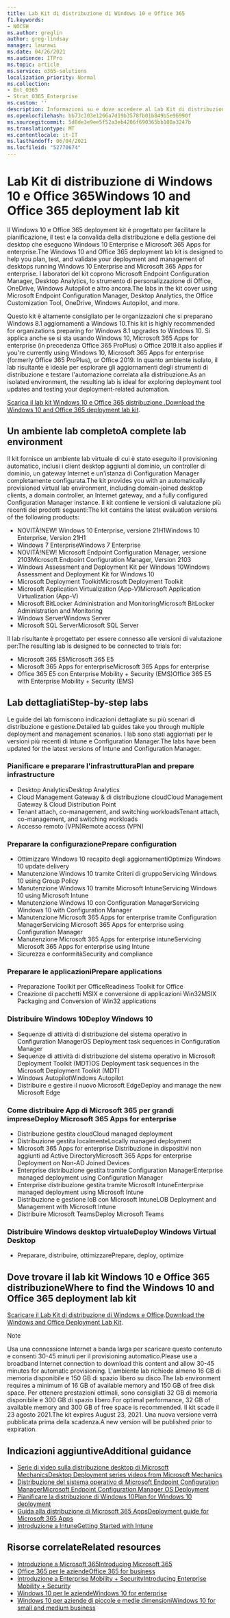 ```yaml
---
title: Lab Kit di distribuzione di Windows 10 e Office 365
f1.keywords:
- NOCSH
ms.author: greglin
author: greg-lindsay
manager: laurawi
ms.date: 04/26/2021
ms.audience: ITPro
ms.topic: article
ms.service: o365-solutions
localization_priority: Normal
ms.collection:
- Ent_O365
- Strat_O365_Enterprise
ms.custom: ''
description: Informazioni su e dove accedere al Lab Kit di distribuzione di Windows e Office.
ms.openlocfilehash: bb73c303e1266a7d19b3578fb01b849b5e96990f
ms.sourcegitcommit: 5d8de3e9ee5f52a3eb4206f690365bb108a3247b
ms.translationtype: MT
ms.contentlocale: it-IT
ms.lasthandoff: 06/04/2021
ms.locfileid: "52770674"
---
```

# <a name="windows-10-and-office-365-deployment-lab-kit"></a><span data-ttu-id="d1eb6-103">Lab Kit di distribuzione di Windows 10 e Office 365</span><span class="sxs-lookup"><span data-stu-id="d1eb6-103">Windows 10 and Office 365 deployment lab kit</span></span>

<span data-ttu-id="d1eb6-104">Il Windows 10 e Office 365 deployment kit è progettato per facilitare la pianificazione, il test e la convalida della distribuzione e della gestione dei desktop che eseguono Windows 10 Enterprise e Microsoft 365 Apps for enterprise.</span><span class="sxs-lookup"><span data-stu-id="d1eb6-104">The Windows 10 and Office 365 deployment lab kit is designed to help you plan, test, and validate your deployment and management of desktops running Windows 10 Enterprise and Microsoft 365 Apps for enterprise.</span></span> <span data-ttu-id="d1eb6-105">I laboratori del kit coprono Microsoft Endpoint Configuration Manager, Desktop Analytics, lo strumento di personalizzazione di Office, OneDrive, Windows Autopilot e altro ancora.</span><span class="sxs-lookup"><span data-stu-id="d1eb6-105">The labs in the kit cover using Microsoft Endpoint Configuration Manager, Desktop Analytics, the Office Customization Tool, OneDrive, Windows Autopilot, and more.</span></span>

<span data-ttu-id="d1eb6-106">Questo kit è altamente consigliato per le organizzazioni che si preparano Windows 8.1 aggiornamenti a Windows 10.</span><span class="sxs-lookup"><span data-stu-id="d1eb6-106">This kit is highly recommended for organizations preparing for Windows 8.1 upgrades to Windows 10.</span></span> <span data-ttu-id="d1eb6-107">Si applica anche se si sta usando Windows 10, Microsoft 365 Apps for enterprise (in precedenza Office 365 ProPlus) o Office 2019.</span><span class="sxs-lookup"><span data-stu-id="d1eb6-107">It also applies if you're currently using Windows 10, Microsoft 365 Apps for enterprise (formerly Office 365 ProPlus), or Office 2019.</span></span> <span data-ttu-id="d1eb6-108">In quanto ambiente isolato, il lab risultante è ideale per esplorare gli aggiornamenti degli strumenti di distribuzione e testare l'automazione correlata alla distribuzione.</span><span class="sxs-lookup"><span data-stu-id="d1eb6-108">As an isolated environment, the resulting lab is ideal for exploring deployment tool updates and testing your deployment-related automation.</span></span>

<span data-ttu-id="d1eb6-109">[Scarica il lab kit Windows 10 e Office 365 distribuzione .](https://www.microsoft.com/evalcenter/evaluate-lab-kit)</span><span class="sxs-lookup"><span data-stu-id="d1eb6-109">[Download the Windows 10 and Office 365 deployment lab kit](https://www.microsoft.com/evalcenter/evaluate-lab-kit).</span></span>

## <a name="a-complete-lab-environment"></a><span data-ttu-id="d1eb6-110">Un ambiente lab completo</span><span class="sxs-lookup"><span data-stu-id="d1eb6-110">A complete lab environment</span></span>

<span data-ttu-id="d1eb6-111">Il kit fornisce un ambiente lab virtuale di cui è stato eseguito il provisioning automatico, inclusi i client desktop aggiunti al dominio, un controller di dominio, un gateway Internet e un'istanza di Configuration Manager completamente configurata.</span><span class="sxs-lookup"><span data-stu-id="d1eb6-111">The kit provides you with an automatically provisioned virtual lab environment, including domain-joined desktop clients, a domain controller, an Internet gateway, and a fully configured Configuration Manager instance.</span></span> <span data-ttu-id="d1eb6-112">Il kit contiene le versioni di valutazione più recenti dei prodotti seguenti:</span><span class="sxs-lookup"><span data-stu-id="d1eb6-112">The kit contains the latest evaluation versions of the following products:</span></span>

  - <span data-ttu-id="d1eb6-113">NOVITÀ!</span><span class="sxs-lookup"><span data-stu-id="d1eb6-113">NEW!</span></span> <span data-ttu-id="d1eb6-114">Windows 10 Enterprise, versione 21H1</span><span class="sxs-lookup"><span data-stu-id="d1eb6-114">Windows 10 Enterprise, Version 21H1</span></span>
  - <span data-ttu-id="d1eb6-115">Windows 7 Enterprise</span><span class="sxs-lookup"><span data-stu-id="d1eb6-115">Windows 7 Enterprise</span></span>
  - <span data-ttu-id="d1eb6-116">NOVITÀ!</span><span class="sxs-lookup"><span data-stu-id="d1eb6-116">NEW!</span></span> <span data-ttu-id="d1eb6-117">Microsoft Endpoint Configuration Manager, versione 2103</span><span class="sxs-lookup"><span data-stu-id="d1eb6-117">Microsoft Endpoint Configuration Manager, Version 2103</span></span>
  - <span data-ttu-id="d1eb6-118">Windows Assessment and Deployment Kit per Windows 10</span><span class="sxs-lookup"><span data-stu-id="d1eb6-118">Windows Assessment and Deployment Kit for Windows 10</span></span>
  - <span data-ttu-id="d1eb6-119">Microsoft Deployment Toolkit</span><span class="sxs-lookup"><span data-stu-id="d1eb6-119">Microsoft Deployment Toolkit</span></span>
  - <span data-ttu-id="d1eb6-120">Microsoft Application Virtualization (App-V)</span><span class="sxs-lookup"><span data-stu-id="d1eb6-120">Microsoft Application Virtualization (App-V)</span></span>
  - <span data-ttu-id="d1eb6-121">Microsoft BitLocker Administration and Monitoring</span><span class="sxs-lookup"><span data-stu-id="d1eb6-121">Microsoft BitLocker Administration and Monitoring</span></span> 
  - <span data-ttu-id="d1eb6-122">Windows Server</span><span class="sxs-lookup"><span data-stu-id="d1eb6-122">Windows Server</span></span> 
  - <span data-ttu-id="d1eb6-123">Microsoft SQL Server</span><span class="sxs-lookup"><span data-stu-id="d1eb6-123">Microsoft SQL Server</span></span> 

<span data-ttu-id="d1eb6-124">Il lab risultante è progettato per essere connesso alle versioni di valutazione per:</span><span class="sxs-lookup"><span data-stu-id="d1eb6-124">The resulting lab is designed to be connected to trials for:</span></span> 

  - <span data-ttu-id="d1eb6-125">Microsoft 365 E5</span><span class="sxs-lookup"><span data-stu-id="d1eb6-125">Microsoft 365 E5</span></span>
  - <span data-ttu-id="d1eb6-126">Microsoft 365 Apps for enterprise</span><span class="sxs-lookup"><span data-stu-id="d1eb6-126">Microsoft 365 Apps for enterprise</span></span>
  - <span data-ttu-id="d1eb6-127">Office 365 E5 con Enterprise Mobility + Security (EMS)</span><span class="sxs-lookup"><span data-stu-id="d1eb6-127">Office 365 E5 with Enterprise Mobility + Security (EMS)</span></span>

## <a name="step-by-step-labs"></a><span data-ttu-id="d1eb6-128">Lab dettagliati</span><span class="sxs-lookup"><span data-stu-id="d1eb6-128">Step-by-step labs</span></span>

<span data-ttu-id="d1eb6-129">Le guide dei lab forniscono indicazioni dettagliate su più scenari di distribuzione e gestione.</span><span class="sxs-lookup"><span data-stu-id="d1eb6-129">Detailed lab guides take you through multiple deployment and management scenarios.</span></span> <span data-ttu-id="d1eb6-130">I lab sono stati aggiornati per le versioni più recenti di Intune e Configuration Manager.</span><span class="sxs-lookup"><span data-stu-id="d1eb6-130">The labs have been updated for the latest versions of Intune and Configuration Manager.</span></span> 

### <a name="plan-and-prepare-infrastructure"></a><span data-ttu-id="d1eb6-131">Pianificare e preparare l'infrastruttura</span><span class="sxs-lookup"><span data-stu-id="d1eb6-131">Plan and prepare infrastructure</span></span> 
- <span data-ttu-id="d1eb6-132">Desktop Analytics</span><span class="sxs-lookup"><span data-stu-id="d1eb6-132">Desktop Analytics</span></span> 
- <span data-ttu-id="d1eb6-133">Cloud Management Gateway & di distribuzione cloud</span><span class="sxs-lookup"><span data-stu-id="d1eb6-133">Cloud Management Gateway & Cloud Distribution Point</span></span> 
- <span data-ttu-id="d1eb6-134">Tenant attach, co-management, and switching workloads</span><span class="sxs-lookup"><span data-stu-id="d1eb6-134">Tenant attach, co-management, and switching workloads</span></span> 
- <span data-ttu-id="d1eb6-135">Accesso remoto (VPN)</span><span class="sxs-lookup"><span data-stu-id="d1eb6-135">Remote access (VPN)</span></span> 

### <a name="prepare-configuration"></a><span data-ttu-id="d1eb6-136">Preparare la configurazione</span><span class="sxs-lookup"><span data-stu-id="d1eb6-136">Prepare configuration</span></span>   

- <span data-ttu-id="d1eb6-137">Ottimizzare Windows 10 recapito degli aggiornamenti</span><span class="sxs-lookup"><span data-stu-id="d1eb6-137">Optimize Windows 10 update delivery</span></span>   
- <span data-ttu-id="d1eb6-138">Manutenzione Windows 10 tramite Criteri di gruppo</span><span class="sxs-lookup"><span data-stu-id="d1eb6-138">Servicing Windows 10 using Group Policy</span></span>
- <span data-ttu-id="d1eb6-139">Manutenzione Windows 10 tramite Microsoft Intune</span><span class="sxs-lookup"><span data-stu-id="d1eb6-139">Servicing Windows 10 using Microsoft Intune</span></span>   
- <span data-ttu-id="d1eb6-140">Manutenzione Windows 10 con Configuration Manager</span><span class="sxs-lookup"><span data-stu-id="d1eb6-140">Servicing Windows 10 with Configuration Manager</span></span>   
- <span data-ttu-id="d1eb6-141">Manutenzione Microsoft 365 Apps for enterprise tramite Configuration Manager</span><span class="sxs-lookup"><span data-stu-id="d1eb6-141">Servicing Microsoft 365 Apps for enterprise using Configuration Manager</span></span>   
- <span data-ttu-id="d1eb6-142">Manutenzione Microsoft 365 Apps for enterprise intune</span><span class="sxs-lookup"><span data-stu-id="d1eb6-142">Servicing Microsoft 365 Apps for enterprise using Intune</span></span>  
- <span data-ttu-id="d1eb6-143">Sicurezza e conformità</span><span class="sxs-lookup"><span data-stu-id="d1eb6-143">Security and compliance</span></span>   

### <a name="prepare-applications"></a><span data-ttu-id="d1eb6-144">Preparare le applicazioni</span><span class="sxs-lookup"><span data-stu-id="d1eb6-144">Prepare applications</span></span>    

- <span data-ttu-id="d1eb6-145">Preparazione Toolkit per Office</span><span class="sxs-lookup"><span data-stu-id="d1eb6-145">Readiness Toolkit for Office</span></span>  
- <span data-ttu-id="d1eb6-146">Creazione di pacchetti MSIX e conversione di applicazioni Win32</span><span class="sxs-lookup"><span data-stu-id="d1eb6-146">MSIX Packaging and Conversion of Win32 applications</span></span>   

### <a name="deploy-windows-10"></a><span data-ttu-id="d1eb6-147">Distribuire Windows 10</span><span class="sxs-lookup"><span data-stu-id="d1eb6-147">Deploy Windows 10</span></span>   

- <span data-ttu-id="d1eb6-148">Sequenze di attività di distribuzione del sistema operativo in Configuration Manager</span><span class="sxs-lookup"><span data-stu-id="d1eb6-148">OS Deployment task sequences in Configuration Manager</span></span>
- <span data-ttu-id="d1eb6-149">Sequenze di attività di distribuzione del sistema operativo in Microsoft Deployment Toolkit (MDT)</span><span class="sxs-lookup"><span data-stu-id="d1eb6-149">OS Deployment task sequences in the Microsoft Deployment Toolkit (MDT)</span></span>
- <span data-ttu-id="d1eb6-150">Windows Autopilot</span><span class="sxs-lookup"><span data-stu-id="d1eb6-150">Windows Autopilot</span></span>
- <span data-ttu-id="d1eb6-151">Distribuire e gestire il nuovo Microsoft Edge</span><span class="sxs-lookup"><span data-stu-id="d1eb6-151">Deploy and manage the new Microsoft Edge</span></span>  

### <a name="deploy-microsoft-365-apps-for-enterprise"></a><span data-ttu-id="d1eb6-152">Come distribuire App di Microsoft 365 per grandi imprese</span><span class="sxs-lookup"><span data-stu-id="d1eb6-152">Deploy Microsoft 365 Apps for enterprise</span></span>    

- <span data-ttu-id="d1eb6-153">Distribuzione gestita cloud</span><span class="sxs-lookup"><span data-stu-id="d1eb6-153">Cloud managed deployment</span></span>  
- <span data-ttu-id="d1eb6-154">Distribuzione gestita localmente</span><span class="sxs-lookup"><span data-stu-id="d1eb6-154">Locally managed deployment</span></span>    
- <span data-ttu-id="d1eb6-155">Microsoft 365 Apps for enterprise Distribuzione in dispositivi non aggiunti ad Active Directory</span><span class="sxs-lookup"><span data-stu-id="d1eb6-155">Microsoft 365 Apps for enterprise Deployment on Non-AD Joined Devices</span></span> 
- <span data-ttu-id="d1eb6-156">Enterprise distribuzione gestita tramite Configuration Manager</span><span class="sxs-lookup"><span data-stu-id="d1eb6-156">Enterprise managed deployment using Configuration Manager</span></span>
- <span data-ttu-id="d1eb6-157">Enterprise distribuzione gestita tramite Microsoft Intune</span><span class="sxs-lookup"><span data-stu-id="d1eb6-157">Enterprise managed deployment using Microsoft Intune</span></span>  
- <span data-ttu-id="d1eb6-158">Distribuzione e gestione loB con Microsoft Intune</span><span class="sxs-lookup"><span data-stu-id="d1eb6-158">LOB Deployment and Management with Microsoft Intune</span></span>
- <span data-ttu-id="d1eb6-159">Distribuire Microsoft Teams</span><span class="sxs-lookup"><span data-stu-id="d1eb6-159">Deploy Microsoft Teams</span></span>

### <a name="deploy-windows-virtual-desktop"></a><span data-ttu-id="d1eb6-160">Distribuire Windows desktop virtuale</span><span class="sxs-lookup"><span data-stu-id="d1eb6-160">Deploy Windows Virtual Desktop</span></span>  

- <span data-ttu-id="d1eb6-161">Preparare, distribuire, ottimizzare</span><span class="sxs-lookup"><span data-stu-id="d1eb6-161">Prepare, deploy, optimize</span></span>
 
## <a name="where-to-find-the-windows-10-and-office-365-deployment-lab-kit"></a><span data-ttu-id="d1eb6-162">Dove trovare il lab kit Windows 10 e Office 365 distribuzione</span><span class="sxs-lookup"><span data-stu-id="d1eb6-162">Where to find the Windows 10 and Office 365 deployment lab kit</span></span>

<span data-ttu-id="d1eb6-163">[Scaricare il Lab Kit di distribuzione di Windows e Office](https://www.microsoft.com/evalcenter/evaluate-lab-kit).</span><span class="sxs-lookup"><span data-stu-id="d1eb6-163">[Download the Windows and Office Deployment Lab Kit](https://www.microsoft.com/evalcenter/evaluate-lab-kit).</span></span>

> [!NOTE]
> <span data-ttu-id="d1eb6-164">Usa una connessione Internet a banda larga per scaricare questo contenuto e consenti 30-45 minuti per il provisioning automatico.</span><span class="sxs-lookup"><span data-stu-id="d1eb6-164">Please use a broadband Internet connection to download this content and allow 30-45 minutes for automatic provisioning.</span></span> <span data-ttu-id="d1eb6-165">L'ambiente lab richiede almeno 16 GB di memoria disponibile e 150 GB di spazio libero su disco.</span><span class="sxs-lookup"><span data-stu-id="d1eb6-165">The lab environment requires a minimum of 16 GB of available memory and 150 GB of free disk space.</span></span> <span data-ttu-id="d1eb6-166">Per ottenere prestazioni ottimali, sono consigliati 32 GB di memoria disponibile e 300 GB di spazio libero.</span><span class="sxs-lookup"><span data-stu-id="d1eb6-166">For optimal performance, 32 GB of available memory and 300 GB of free space is recommended.</span></span> <span data-ttu-id="d1eb6-167">Il kit scade il 23 agosto 2021.</span><span class="sxs-lookup"><span data-stu-id="d1eb6-167">The kit expires August 23, 2021.</span></span> <span data-ttu-id="d1eb6-168">Una nuova versione verrà pubblicata prima della scadenza.</span><span class="sxs-lookup"><span data-stu-id="d1eb6-168">A new version will be published prior to expiration.</span></span>

## <a name="additional-guidance"></a><span data-ttu-id="d1eb6-169">Indicazioni aggiuntive</span><span class="sxs-lookup"><span data-stu-id="d1eb6-169">Additional guidance</span></span>

  - [<span data-ttu-id="d1eb6-170">Serie di video sulla distribuzione desktop di Microsoft Mechanics</span><span class="sxs-lookup"><span data-stu-id="d1eb6-170">Desktop Deployment series videos from Microsoft Mechanics</span></span>](https://www.aka.ms/watchhowtoshift)
  - [<span data-ttu-id="d1eb6-171">Distribuzione del sistema operativo di Microsoft Endpoint Configuration Manager</span><span class="sxs-lookup"><span data-stu-id="d1eb6-171">Microsoft Endpoint Configuration Manager OS Deployment</span></span>](/mem/configmgr/osd/understand/introduction-to-operating-system-deployment)
  - [<span data-ttu-id="d1eb6-172">Pianificare la distribuzione di Windows 10</span><span class="sxs-lookup"><span data-stu-id="d1eb6-172">Plan for Windows 10 deployment</span></span>](/windows/deployment/planning/index)
  - [<span data-ttu-id="d1eb6-173">Guida alla distribuzione di Microsoft 365 Apps</span><span class="sxs-lookup"><span data-stu-id="d1eb6-173">Deployment guide for Microsoft 365 Apps</span></span>](/deployoffice/deployment-guide-microsoft-365-apps)
  - [<span data-ttu-id="d1eb6-174">Introduzione a Intune</span><span class="sxs-lookup"><span data-stu-id="d1eb6-174">Getting Started with Intune</span></span>](/intune/get-started-evaluation)

## <a name="related-resources"></a><span data-ttu-id="d1eb6-175">Risorse correlate</span><span class="sxs-lookup"><span data-stu-id="d1eb6-175">Related resources</span></span>

  - [<span data-ttu-id="d1eb6-176">Introduzione a Microsoft 365</span><span class="sxs-lookup"><span data-stu-id="d1eb6-176">Introducing Microsoft 365</span></span>](https://www.microsoft.com/microsoft-365/default.aspx)
  - [<span data-ttu-id="d1eb6-177">Office 365 per le aziende</span><span class="sxs-lookup"><span data-stu-id="d1eb6-177">Office 365 for business</span></span>](https://products.office.com/business/office)
  - [<span data-ttu-id="d1eb6-178">Introduzione a Enterprise Mobility + Security</span><span class="sxs-lookup"><span data-stu-id="d1eb6-178">Introducing Enterprise Mobility + Security</span></span>](https://www.microsoft.com/cloud-platform/enterprise-mobility-security)
  - [<span data-ttu-id="d1eb6-179">Windows 10 per le aziende</span><span class="sxs-lookup"><span data-stu-id="d1eb6-179">Windows 10 for enterprise</span></span>](https://www.microsoft.com/WindowsForBusiness/windows-for-enterprise)
  - [<span data-ttu-id="d1eb6-180">Windows 10 per aziende di piccole e medie dimensioni</span><span class="sxs-lookup"><span data-stu-id="d1eb6-180">Windows 10 for small and medium business</span></span>](https://www.microsoft.com/WindowsForBusiness/windows-for-small-business)

